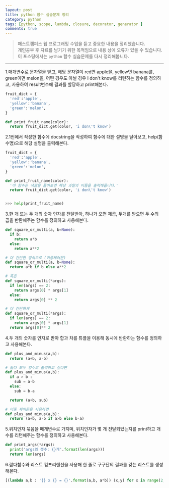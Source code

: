 ```yaml
---
layout: post
title: python 함수 실습문제 정리
category: python
tags: [python, scope, lambda, closure, decorator, generator ]
comments: true
---
```


> 패스트캠퍼스 웹 프로그래밍 수업을 듣고 중요한 내용을 정리했습니다.     
개인공부 후 자료를 남기기 위한 목적임으로 내용 상에 오류가 있을 수 있습니다.      
> 이 포스팅에서는 `python` 함수 실습문제를 다시 정리해봅니다.

<hr>

1.매개변수로 문자열을 받고, 해당 문자열이 red면 apple을, yellow면 banana를, green이면 melon을, 어떤 경우도 아닐 경우 I don't know를 리턴하는 함수를 정의하고, 사용하여 result변수에 결과를 할당하고 print해본다.

```python
fruit_dict = {
  'red':'apple',
  'yellow':'banana',
  'green':'melon',
}

def print_fruit_name(color):
  return fruit_dict.get(color, 'i don\'t know')
```

2.1번에서 작성한 함수에 docstring을 작성하여 함수에 대한 설명을 달아보고, help(함수명)으로 해당 설명을 출력해본다.

```python
fruit_dict = {
  'red':'apple',
  'yellow':'banana',
  'green':'melon',
}

def print_fruit_name(color):
  '이 함수는 색깔을 물어보면 해당 과일의 이름을 출력해줍니다.'
  return fruit_dict.get(color, 'i don\'t know')


>>> help(print_fruit_name)
```


3.한 개 또는 두 개의 숫자 인자를 전달받아, 하나가 오면 제곱, 두개를 받으면 두 수의 곱을 반환해주는 함수를 정의하고 사용해본다.

```python
def square_or_multi(a, b=None):
  if b:
    return a*b
  else:
    return a**2

# 더 간단한 방식으로 (이중제어문)
def square_or_multi(a, b=None):
  return a*b if b else a**2

# 혹은
def square_or_multi(*args):
  if len(args) == 2:
    return args[0] * args[1]
  else:
    return args[0] ** 2

# 더 간단하게
def square_or_multi(*args):
  if len(args) == 2:
    return args[0] * args[1]
  return args[0]** 2

```

4.두 개의 숫자를 인자로 받아 합과 차를 튜플을 이용해 동시에 반환하는 함수를 정의하고 사용해본다.

```python
def plus_and_minus(a,b):
  return (a+b, a-b)

# 둘다 모두 양수로 출력하고 싶다면
def plus_and_minus(a,b):
  if a > b :
    sub = a-b
  else:
    sub = b-a

  return (a+b, sub)

# 이중 제어문을 사용하면
def plus_and_minus(a,b):
  return (a+b, a-b if a>b else b-a)
```

5.위치인자 묶음을 매개변수로 가지며, 위치인자가 몇 개 전달되었는지를 print하고 개수를 리턴해주는 함수를 정의하고 사용해본다.

```python
def print_args(*args):
  print('args의 갯수: {}개'.format(len(args)))
  return len(args)

```

6.람다함수와 리스트 컴프리헨션을 사용해 한 줄로 구구단의 결과를 갖는 리스트를 생성해본다.

```python
[(lambda a,b : '{} x {} = {}'.format(a,b, a*b)) (x,y) for x in range(2,10) for y in range(1,10)]
```
